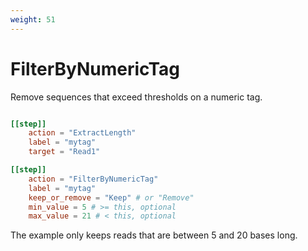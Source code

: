 ```yaml
---
weight: 51
---
```


# FilterByNumericTag

Remove sequences that exceed thresholds on a numeric tag.

```toml

[[step]]
    action = "ExtractLength"
    label = "mytag"
    target = "Read1"

[[step]]
    action = "FilterByNumericTag"
    label = "mytag"
    keep_or_remove = "Keep" # or "Remove"
    min_value = 5 # >= this, optional
    max_value = 21 # < this, optional
```

The example only keeps reads that are between 5 and 20 bases long.
